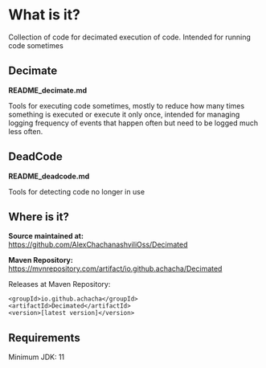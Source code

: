 What is it?
===

Collection of code for decimated execution of code.  Intended for running code sometimes

Decimate
-
**README_decimate.md**

Tools for executing code sometimes, mostly to reduce how many times
something is executed or execute it only once, intended for managing logging
frequency of events that happen often but need to be logged much less often. 

DeadCode
-
**README_deadcode.md**

Tools for detecting code no longer in use


Where is it?
---
**Source maintained at:** https://github.com/AlexChachanashviliOss/Decimated

**Maven Repository:** https://mvnrepository.com/artifact/io.github.achacha/Decimated

Releases at Maven Repository:

    <groupId>io.github.achacha</groupId>
    <artifactId>Decimated</artifactId>
    <version>[latest version]</version>


Requirements
---

Minimum JDK: 11
